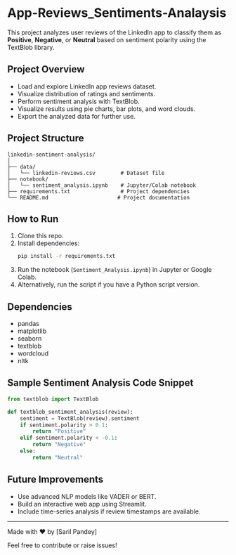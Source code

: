 # App-Reviews_Sentiments-Analaysis

This project analyzes user reviews of the LinkedIn app to classify them as **Positive**, **Negative**, or **Neutral** based on sentiment polarity using the TextBlob library.

## Project Overview

- Load and explore LinkedIn app reviews dataset.
- Visualize distribution of ratings and sentiments.
- Perform sentiment analysis with TextBlob.
- Visualize results using pie charts, bar plots, and word clouds.
- Export the analyzed data for further use.

## Project Structure

```
linkedin-sentiment-analysis/
│
├── data/
│   └── linkedin-reviews.csv        # Dataset file
├── notebook/
│   └── sentiment_analysis.ipynb    # Jupyter/Colab notebook
├── requirements.txt                # Project dependencies
└── README.md                      # Project documentation
```

## How to Run

1. Clone this repo.
2. Install dependencies:
   ```bash
   pip install -r requirements.txt
   ```
3. Run the notebook (`Sentiment_Analysis.ipynb`) in Jupyter or Google Colab.
4. Alternatively, run the script if you have a Python script version.

## Dependencies

- pandas
- matplotlib
- seaborn
- textblob
- wordcloud
- nltk

## Sample Sentiment Analysis Code Snippet

```python
from textblob import TextBlob

def textblob_sentiment_analysis(review):
    sentiment = TextBlob(review).sentiment
    if sentiment.polarity > 0.1:
        return "Positive"
    elif sentiment.polarity < -0.1:
        return "Negative"
    else:
        return "Neutral"
```

## Future Improvements

- Use advanced NLP models like VADER or BERT.
- Build an interactive web app using Streamlit.
- Include time-series analysis if review timestamps are available.

---

Made with ❤️ by [Saril Pandey]

Feel free to contribute or raise issues!
